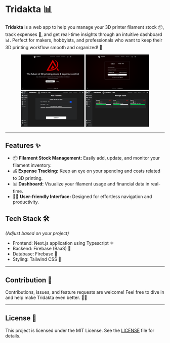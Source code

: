 # Tridakta 📊

**Tridakta** is a web app to help you manage your 3D printer filament stock 📦, track expenses 💸, and get real-time insights through an intuitive dashboard 📊. Perfect for makers, hobbyists, and professionals who want to keep their 3D printing workflow smooth and organized! 🚀
<div align="center">
  <img src="readme-img/homepage.png" alt="Screen 1" width="200"/>
  <img src="readme-img/login.png" alt="Screen 2" width="200"/>
  <img src="readme-img/addfilament.png" alt="Screen 3" width="200"/>
  <img src="readme-img/managestock.png" alt="Screen 4" width="200"/>
</div>

---

## Features ✨

- 📦 **Filament Stock Management:** Easily add, update, and monitor your filament inventory.
- 💰 **Expense Tracking:** Keep an eye on your spending and costs related to 3D printing.
- 📊 **Dashboard:** Visualize your filament usage and financial data in real-time.
- 🧑‍💻 **User-friendly Interface:** Designed for effortless navigation and productivity.

## Tech Stack 🛠️

*(Adjust based on your project)*

- Frontend: Next.js application using Typescript ⚛️
- Backend: Firebase (BaaS) 🍃
- Database: Firebase 🍃
- Styling: Tailwind CSS 💨    

---

## Contribution 🤝

Contributions, issues, and feature requests are welcome! Feel free to dive in and help make Tridakta even better. 💪✨

---

## License 📄

This project is licensed under the MIT License. See the [LICENSE](LICENSE) file for details.
